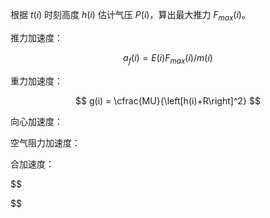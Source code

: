 根据 $t(i)$ 时刻高度 $h(i)$ 估计气压 $P(i)$，算出最大推力 $F_{max}(i)$。

推力加速度：

$$
a_f(i) = E(i)F_{max}(i)/m(i)
$$

重力加速度：

$$
g(i) = \cfrac{MU}{\left[h(i)+R\right]^2}
$$

向心加速度：

空气阻力加速度：

合加速度：

$$

$$